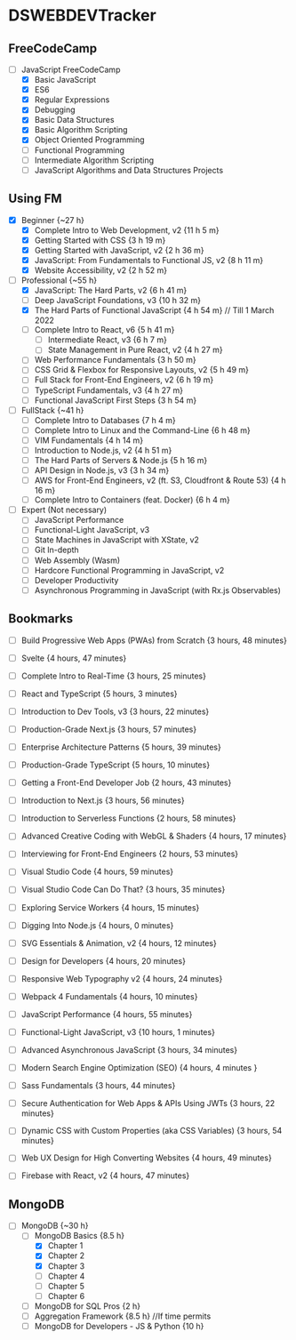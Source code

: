 # DSWEBDEVTracker

## FreeCodeCamp
- [ ] JavaScript FreeCodeCamp 
  - [x] Basic JavaScript
  - [x] ES6
  - [x] Regular Expressions
  - [x] Debugging
  - [x] Basic Data Structures
  - [x] Basic Algorithm Scripting
  - [x] Object Oriented Programming
  - [ ] Functional Programming
  - [ ] Intermediate Algorithm Scripting
  - [ ] JavaScript Algorithms and Data Structures Projects

## Using FM
- [x] Beginner {~27 h}
  - [x] Complete Intro to Web Development, v2 {11 h 5 m}
  - [x] Getting Started with CSS {3 h 19 m}
  - [x] Getting Started with JavaScript, v2 {2 h 36 m}
  - [x] JavaScript: From Fundamentals to Functional JS, v2 {8 h 11 m}
  - [x] Website Accessibility, v2 {2 h 52 m}
 
- [ ] Professional {~55 h}
  - [x] JavaScript: The Hard Parts, v2 {6 h 41 m}
  - [ ] Deep JavaScript Foundations, v3 {10 h 32 m}
  - [x] The Hard Parts of Functional JavaScript {4 h 54 m} // Till 1 March 2022
  - [ ] Complete Intro to React, v6 {5 h 41 m}
    - [ ] Intermediate React, v3 {6 h 7 m}
    - [ ] State Management in Pure React, v2 {4 h 27 m}
  - [ ] Web Performance Fundamentals {3 h 50 m}
  - [ ] CSS Grid & Flexbox for Responsive Layouts, v2 {5 h 49 m}
  - [ ] Full Stack for Front-End Engineers, v2 {6 h 19 m}
  - [ ] TypeScript Fundamentals, v3 {4 h 27 m}
  - [ ] Functional JavaScript First Steps  {3 h 54 m}
 
- [ ] FullStack {~41 h}
  - [ ] Complete Intro to Databases {7 h 4 m}
  - [ ] Complete Intro to Linux and the Command-Line {6 h 48 m}
  - [ ] VIM Fundamentals {4 h 14 m}
  - [ ] Introduction to Node.js, v2 {4 h 51 m}
  - [ ] The Hard Parts of Servers & Node.js {5 h 16 m}
  - [ ] API Design in Node.js, v3 {3 h 34 m}
  - [ ] AWS for Front-End Engineers, v2 (ft. S3, Cloudfront & Route 53) {4 h 16 m}
  - [ ] Complete Intro to Containers (feat. Docker) {6 h 4 m}

- [ ] Expert (Not necessary)
  - [ ] JavaScript Performance
  - [ ] Functional-Light JavaScript, v3
  - [ ] State Machines in JavaScript with XState, v2
  - [ ] Git In-depth
  - [ ] Web Assembly (Wasm)
  - [ ] Hardcore Functional Programming in JavaScript, v2
  - [ ] Developer Productivity
  - [ ] Asynchronous Programming in JavaScript (with Rx.js Observables)

## Bookmarks
- [ ] Build Progressive Web Apps (PWAs) from Scratch {3 hours, 48 minutes}
- [ ] Svelte {4 hours, 47 minutes}
- [ ] Complete Intro to Real-Time {3 hours, 25 minutes}
- [ ] React and TypeScript {5 hours, 3 minutes}
- [ ] Introduction to Dev Tools, v3 {3 hours, 22 minutes}
- [ ] Production-Grade Next.js {3 hours, 57 minutes}
- [ ] Enterprise Architecture Patterns {5 hours, 39 minutes}
- [ ] Production-Grade TypeScript {5 hours, 10 minutes}
- [ ] Getting a Front-End Developer Job {2 hours, 43 minutes}
- [ ] Introduction to Next.js {3 hours, 56 minutes}
- [ ] Introduction to Serverless Functions {2 hours, 58 minutes}
- [ ] Advanced Creative Coding with WebGL & Shaders {4 hours, 17 minutes}
- [ ] Interviewing for Front-End Engineers {2 hours, 53 minutes}
- [ ] Visual Studio Code {4 hours, 59 minutes}
- [ ] Visual Studio Code Can Do That? {3 hours, 35 minutes}
- [ ] Exploring Service Workers {4 hours, 15 minutes}
- [ ] Digging Into Node.js {4 hours, 0 minutes}
- [ ] SVG Essentials & Animation, v2 {4 hours, 12 minutes}
- [ ] Design for Developers {4 hours, 20 minutes}
- [ ] Responsive Web Typography v2 {4 hours, 24 minutes}
- [ ] Webpack 4 Fundamentals {4 hours, 10 minutes}
- [ ] JavaScript Performance {4 hours, 55 minutes}
- [ ] Functional-Light JavaScript, v3 {10 hours, 1 minutes}
- [ ] Advanced Asynchronous JavaScript {3 hours, 34 minutes}
- [ ] Modern Search Engine Optimization (SEO) {4 hours, 4 minutes }
- [ ] Sass Fundamentals {3 hours, 44 minutes}
- [ ] Secure Authentication for Web Apps & APIs Using JWTs {3 hours, 22 minutes}
- [ ] Dynamic CSS with Custom Properties (aka CSS Variables) {3 hours, 54 minutes}
- [ ] Web UX Design for High Converting Websites {4 hours, 49 minutes}
- [ ] Firebase with React, v2 {4 hours, 47 minutes}



## MongoDB
- [ ] MongoDB {~30 h}
  - [ ] MongoDB Basics {8.5 h}
    - [x] Chapter 1
    - [x] Chapter 2
    - [x] Chapter 3
    - [ ] Chapter 4
    - [ ] Chapter 5
    - [ ] Chapter 6
  - [ ] MongoDB for SQL Pros {2 h}
  - [ ] Aggregation Framework {8.5 h} //If time permits
  - [ ] MongoDB for Developers - JS & Python {10 h}
